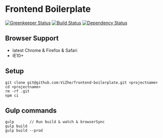 
# Frontend Boilerplate

[![Greenkeeper Status](https://badges.greenkeeper.io/ViZhe/frontend-boilerplate.svg)](https://greenkeeper.io/)
[![Build Status](https://travis-ci.org/ViZhe/frontend-boilerplate.svg?branch=master)](https://travis-ci.org/ViZhe/frontend-boilerplate)
[![Dependency Status](https://david-dm.org/ViZhe/frontend-boilerplate/dev-status.svg)](https://david-dm.org/ViZhe/frontend-boilerplate#info=devDependencies)


## Browser Support
* latest Chrome & Firefox & Safari
* IE10+


## Setup
```
git clone git@github.com:ViZhe/frontend-boilerplate.git <projectname>
cd <projectname>
rm -rf .git
npm ci
```


## Gulp commands
```
gulp       // Run build & watch & browserSync
gulp build
gulp build --prod
```
